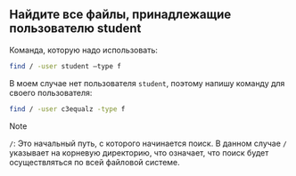 ## Найдите все файлы, принадлежащие пользователю student

Команда, которую надо использовать:

```bash
find / -user student –type f
```

В моем случае нет пользователя `student`, поэтому напишу команду для своего пользователя: 

```bash
find / -user c3equalz -type f
```

> [!NOTE]
> `/`: Это начальный путь, с которого начинается поиск. В данном случае `/` указывает на корневую директорию, что означает, что поиск будет осуществляться по всей файловой системе.
